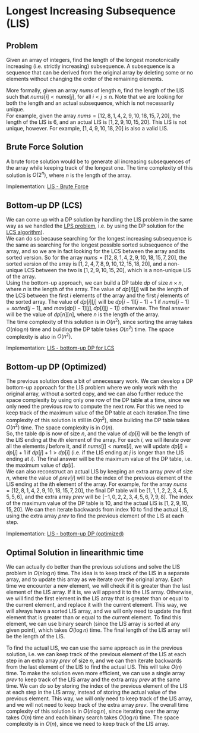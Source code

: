 # Longest Increasing Subsequence (LIS)

## Problem

Given an array of integers, find the length of the longest monotonically increasing (i.e. strictly increasing) subsequence. A subsequence is a sequence that can be derived from the original array by deleting some or no elements without changing the order of the remaining elements.  

More formally, given an array $nums$ of length $n$, find the length of the LIS such that $nums[i] < nums[j]$, for all $i < j \leq n$. Note that we are looking for both the length and an actual subsequence, which is not necessarily unique.  
For example, given the array $nums = [12, 8, 1, 4, 2, 9, 10, 18, 15, 7, 20]$, the length of the LIS is 6, and an actual LIS is $[1, 2, 9, 10, 15, 20]$. This LIS is not unique, however. For example, $[1, 4, 9, 10, 18, 20]$ is also a valid LIS.

## Brute Force Solution

A brute force solution would be to generate all increasing subsequences of the array while keeping track of the longest one. The time complexity of this solution is $O(2^n)$, where $n$ is the length of the array.

Implementation: [LIS - Brute Force](https://github.com/pl3onasm/Algorithms/blob/main/algorithms/dynamic-programming/longest-increasing-sub/lis-1.c)

## Bottom-up DP (LCS)

We can come up with a DP solution by handling the LIS problem in the same way as we handled the [LPS problem](https://github.com/pl3onasm/Algorithms/tree/main/algorithms/dynamic-programming/longest-palin-sub), i.e. by using the DP solution for the [LCS algorithm](https://github.com/pl3onasm/Algorithms/tree/main/algorithms/dynamic-programming/longest-common-sub)).  
We can do so because searching for the longest increasing subsequence is the same as searching for the longest possible sorted subsequence of the array, and so we are in fact looking for the LCS between the array and its sorted version. So for the array $nums = [12, 8, 1, 4, 2, 9, 10, 18, 15, 7, 20]$, the sorted version of the array is $[1, 2, 4, 7, 8, 9, 10, 12, 15, 18, 20]$, and a non-unique LCS between the two is $[1, 2, 9, 10, 15, 20]$, which is a non-unique LIS of the array.  
Using the bottom-up approach, we can build a DP table $dp$ of size $n \times n$, where $n$ is the length of the array. The value of $dp[i][j]$ will be the length of the LCS between the first $i$ elements of the array and the first $j$ elements of the sorted array. The value of $dp[i][j]$ will be $dp[i-1][j-1] + 1$ if $nums[i-1] = sorted[j-1]$, and $max(dp[i-1][j], dp[i][j-1])$ otherwise. The final answer will be the value of $dp[n][n]$, where $n$ is the length of the array.  
The time complexity of this solution is in $O(n^2)$, since sorting the array takes $O(n \log n)$ time and building the DP table takes $O(n^2)$ time. The space complexity is also in $O(n^2)$.

Implementation: [LIS - bottom-up DP for LCS](https://github.com/pl3onasm/Algorithms/blob/main/algorithms/dynamic-programming/longest-increasing-sub/lis-2.c)

## Bottom-up DP (Optimized)

The previous solution does a bit of unnecessary work. We can develop a DP bottom-up approach for the LIS problem where we only work with the original array, without a sorted copy, and we can also further reduce the space complexity by using only one row of the DP table at a time, since we only need the previous row to compute the next row. For this we need to keep track of the maximum value of the DP table at each iteration.The time complexity of this solution is still in $O(n^2)$, since building the DP table takes $O(n^2)$ time. The space complexity is in $O(n)$.  
So, the table dp is now of size $n$, and the value of $dp[i]$ will be the length of the LIS ending at the $i$th element of the array. For each $i$, we will iterate over all the elements $j$ before it, and if $nums[j] < nums[i]$, we will update $dp[i] = dp[j] + 1$ if $dp[j] + 1 > dp[i]$ (i.e. if the LIS ending at $j$ is longer than the LIS ending at $i$). The final answer will be the maximum value of the DP table, i.e. the maximum value of $dp[i]$.  
We can also reconstruct an actual LIS by keeping an extra array $prev$ of size $n$, where the value of $prev[i]$ will be the index of the previous element of the LIS ending at the $i$th element of the array. For example, for the array $nums = [12, 8, 1, 4, 2, 9, 10, 18, 15, 7, 20]$, the final DP table will be $[1, 1, 1, 2, 2, 3, 4, 5, 5, 5, 6]$, and the extra array $prev$ will be $[-1, 0, 2, 2, 3, 4, 5, 6, 7, 9, 8]$. The index of the maximum value of the DP table is 10, and the actual LIS is $[1, 2, 9, 10, 15, 20]$. We can then iterate backwards from index 10 to find the actual LIS, using the extra array $prev$ to find the previous element of the LIS at each step. 

Implementation: [LIS - bottom-up DP (optimized)](https://github.com/pl3onasm/Algorithms/blob/main/algorithms/dynamic-programming/longest-increasing-sub/lis-3.c)

## Optimal Solution in linearithmic time

We can actually do better than the previous solutions and solve the LIS problem in $O(n \log n)$ time. The idea is to keep track of the LIS in a separate array, and to update this array as we iterate over the original array. Each time we encounter a new element, we will check if it is greater than the last element of the LIS array. If it is, we will append it to the LIS array. Otherwise, we will find the first element in the LIS array that is greater than or equal to the current element, and replace it with the current element. This way, we will always have a sorted LIS array, and we will only need to update the first element that is greater than or equal to the current element. To find this element, we can use binary search (since the LIS array is sorted at any given point), which takes $O(\log n)$ time. The final length of the LIS array will be the length of the LIS.  

To find the actual LIS, we can use the same approach as in the previous solution, i.e. we can keep track of the previous element of the LIS at each step in an extra array $prev$ of size $n$, and we can then iterate backwards from the last element of the LIS to find the actual LIS. This will take $O(n)$ time. To make the solution even more efficient, we can use a single array $prev$ to keep track of the LIS array and the extra array $prev$ at the same time. We can do so by storing the index of the previous element of the LIS at each step in the LIS array, instead of storing the actual value of the previous element. This way, we will only need to keep track of the LIS array, and we will not need to keep track of the extra array $prev$.
The overall time complexity of this solution is in $O(n \log n)$, since iterating over the array takes $O(n)$ time and each binary search takes $O(\log n)$ time. The space complexity is in $O(n)$, since we need to keep track of the LIS array. 